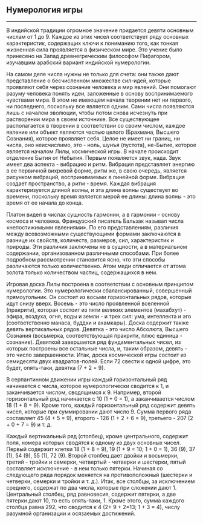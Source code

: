 ## Нумерология игры 


---
В индийской традиции огромное значение придается девяти основным числам от 1 до 9. Каждое из этих чисел соответствует ряду основных характеристик, содержащих ключи к пониманию того, как тонкая жизненная сила проявляется в физическом мире. Это учение было принесено на Запад древнегреческим философом Пифагором, изучавшим арабский вариант индийской нумерологии. 

На самом деле числа нужны не только для счета: они также дают представление о бесчисленном множестве сил-идей, которые проявляют себя через сознание человека и мир явлений. Они помогают разуму человека понять идеи, заложенные в основу воспринимаемого чувствами мира. В этом не имеющем начала творении нет ни первого, ни последнего, поскольку все является одним. Сами числа появляются лишь с началом эволюции, чтобы потом снова исчезнуть при растворении мира в своем источнике. Все существующее располагается в творении в соответствии со своим числом, каждое явление или объект являются частью целого (Брахмана, Высшего Сознания), которое проявляет себя. Целое не имеет ни границ, ни числа, оно неисчислимо, это - ноль, шунъя (пустота), не-Бытие, которое является началом Лилы, космической игры. В начале происходит отделение Бытия от Небытия. Первым появляется звук, нада. Звук имеет два аспекта - вибрацию и ритм. Вибрация представляет энергию в ее первичной вихревой форме, ритм же, в свою очередь, является рисунком вибраций, воспринимаемых в линейной форме. Вибрация создает пространство, а ритм - время. Каждая вибрация характеризуется длиной волны, и эта длина волны существует во времени, поскольку время является мерой ее длины: длина волны - это время от ее начала до конца. 

Платон видел в числах сущность гармонии, а в гармонии - основу космоса и человека. Французский писатель Бальзак называл числа «непостижимыми явлениями». По его представлениям, различия между всевозможными существующими формами заключаются в разнице их свойств, количеств, размеров, сил, характеристик и природы. Эти различия заключены не в сущности, а в материальном содержании, организованном различными способами. При более подробном рассмотрении становится ясно, что эти способы различаются только количественно. Атом меди отличается от атома золота только количеством частиц, содержащихся в нем. 

Игровая доска Лилы построена в соответствии с основным принципом нумерологии. Это нумерологически сбалансированный, совершенный прямоугольник. Он состоит из восьми горизонтальных рядов, которые идут снизу вверх. Восемь - это число проявленной вселенной (пракрити), которая состоит из пяти великих элементов (махабхут) - эфира, воздуха, огня, воды и земли - и трех сил: ума, интеллекта и эго (соответственно манаса, буддхи и ахамкары). Доска содержит также девять вертикальных рядов. Девятка - это число Абсолюта, Высшего Сознания (восьмерка, соответствующая пракрити, плюс единица - сознание). Девяткой завершается ряд фундаментальных чисел, из которых построены все остальные числа, и, таким образом, девять - это число завершенности. Итак, доска космической игры состоит из семидесяти двух квадратов-полей. Если 72 свести к одной цифре, это будет, опять-таки, девятка (7 + 2 = 9). 

В серпантинном движении игры каждый горизонтальный ряд начинается с числа, которое нумерологически сводится к 1, и заканчивается числом, сводящимся к 9. Например, второй горизонтальный ряд начинается с 10 (1 + 0 = 1), а заканчивается числом 18 (1 + 8 = 9). Кроме того, каждый горизонтальный ряд содержит девять чисел, которые при суммировании дают число 9. Сумма первого ряда составляет 45 (4 + 5 = 9), второго - 126 (1 + 2 + 6 = 9), третьего - 207 (2 + 0 + 7 = 9) и т. д. 

Каждый вертикальный ряд (столбец), кроме центрального, содержит поля, номера которых сводятся к одному из двух основных чисел. Первый содержит клетки 18 (1 + 8 = 9), 19 (1 + 9 = 10; 1 + 0 = 1), 36 (9), 37 (1), 54 (9), 55 (1), 72 (9). Второй столбец дает двойки и восьмерки, третий - тройки и семерки, четвертый - четверки и шестерки, пятый составляет исключение - в нем только пятерки. Начиная со следующего ряда порядок меняется на противоположный (шестерки и четверки, семерки и тройки и т. д.). Итак, все столбцы, за исключением среднего, содержат по два числа, которые при сложении дают 1. Центральный столбец, ряд равновесия, содержит пятерки, а две пятерки дают 10, то есть опять-таки, 1. Кроме этого, сумма каждого столбца равна 292, что сводится к 4 (2+ 9 + 2=13; 1 + 3 = 4), числу разумной организации и осязаемых достижений.
